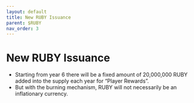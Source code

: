 ```yaml
---
layout: default
title: New RUBY Issuance
parent: $RUBY
nav_order: 3
---
```


# New RUBY Issuance

* Starting from year 6 there will be a fixed amount of 20,000,000 RUBY added into the supply each year for “Player Rewards”.&#x20;
* But with the burning mechanism, RUBY will not necessarily be an inflationary currency.
